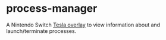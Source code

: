 # process-manager
A Nintendo Switch [Tesla overlay](https://github.com/WerWolv/nx-ovlloader) to view information about and launch/terminate processes.
